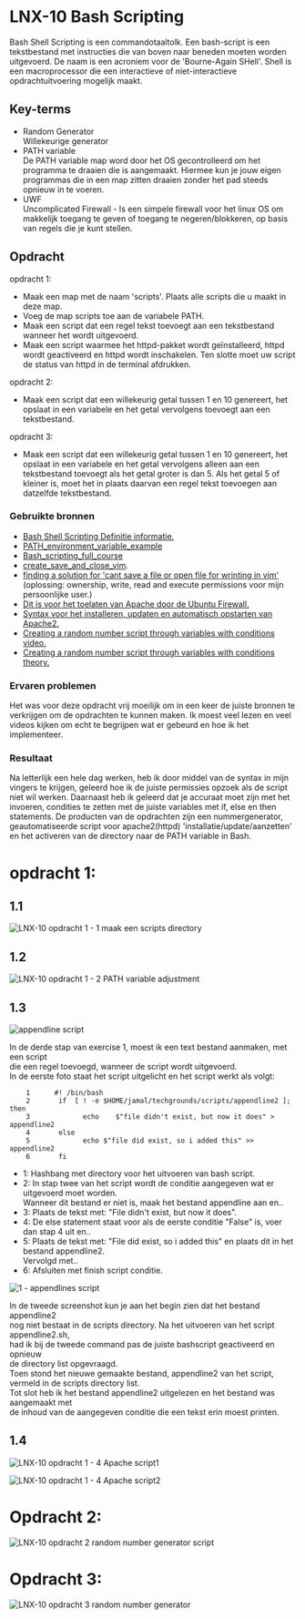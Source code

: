 # LNX-10 Bash Scripting
Bash Shell Scripting is een commandotaaltolk. Een bash-script is een tekstbestand met instructies die van boven naar beneden moeten worden uitgevoerd. De naam is een acroniem voor de 'Bourne-Again SHell'. Shell is een macroprocessor die een interactieve of niet-interactieve opdrachtuitvoering mogelijk maakt.

## Key-terms
-   Random Generator  
Willekeurige generator
-   PATH variable  
De PATH variable map word door het OS gecontrolleerd om het programma te draaien
die is aangemaakt. Hiermee kun je jouw eigen programmas die in een map zitten
draaien zonder het pad steeds opnieuw in te voeren.
-   UWF  
Uncomplicated Firewall - Is een simpele firewall voor het linux OS om makkelijk
toegang te geven of toegang te negeren/blokkeren, op basis van regels die je kunt stellen.
## Opdracht
opdracht 1:  

-   Maak een map met de naam 'scripts'. Plaats alle scripts die u maakt in deze map.  
-   Voeg de map scripts toe aan de variabele PATH.  
-   Maak een script dat een regel tekst toevoegt aan een tekstbestand wanneer het wordt uitgevoerd.  
-   Maak een script waarmee het httpd-pakket wordt geïnstalleerd, httpd wordt geactiveerd en httpd wordt inschakelen. Ten slotte moet uw script de status van httpd in de terminal afdrukken.  
  
opdracht 2:  
-   Maak een script dat een willekeurig getal tussen 1 en 10 genereert, het opslaat in een variabele en het getal vervolgens toevoegt aan een tekstbestand.  
  
opdracht 3:  
-   Maak een script dat een willekeurig getal tussen 1 en 10 genereert, het opslaat in een variabele en het getal vervolgens alleen aan een tekstbestand toevoegt als het getal groter is dan 5. Als het getal 5 of kleiner is, moet het in plaats daarvan een regel tekst toevoegen aan datzelfde tekstbestand.  
  

### Gebruikte bronnen
- [Bash Shell Scripting Definitie informatie.](https://linuxconfig.org/bash-scripting-tutorial-for-beginners#:~:text=In%20a%20highly%20simplistic%20view%2C%20a%20bash%20script,script%20is%20executed.%20Consider%20the%20following%20video%20example%3A)  
- [PATH_environment_variable_example](https://www.youtube.com/watch?v=abN6bvyPRxQ)  
- [Bash_scripting_full_course](https://www.youtube.com/watch?v=e7BufAVwDiM&t=2718s)  
- [create_save_and_close_vim](https://www.youtube.com/watch?v=r6euRUb18ks).  
- [finding a solution for 'cant save a file or open file for wrinting in vim'](https://cloudlinuxtech.com/fix-vim-cant-open-file-for-writing-e212/)   
(oplossing: ownership, write, read and execute permissions voor mijn persoonlijke user.)  
- [Dit is voor het toelaten van Apache door de Ubuntu Firewall.](https://www.webservertalk.com/ubuntu-firewall-how-to-configure-ufw#:~:text=UFW%20allows%20you%20to%20access%20all%20ports%20from,port%20%288080%29%20from%20the%20specific%20IP%20address%20%28192.168.0.101%29)  
- [Syntax voor het installeren, updaten en automatisch opstarten van Apache2.](https://www.tecmint.com/install-apache-web-server-on-ubuntu-20-04/#:~:text=Installing%20Apache2%20in%20Ubuntu%2020.04.%201.%20First%2C%20log,install%20apache2.%20Install%20Apache%20on%20Ubuntu%2020.04.%203)  
- [Creating a random number script through variables with conditions video.](https://www.youtube.com/watch?v=DS0VQAC-gak)  
- [Creating a random number script through variables with conditions theory.](https://appuals.com/set-bash-variables-random-numbers/)  





### Ervaren problemen
Het was voor deze opdracht vrij moeilijk om in een keer de juiste bronnen te verkrijgen
om de opdrachten te kunnen maken. Ik moest veel lezen en veel videos kijken om echt
te begrijpen wat er gebeurd en hoe ik het implementeer.  

### Resultaat
Na letterlijk een hele dag werken, heb ik door middel van de syntax in mijn vingers te krijgen, geleerd hoe ik de juiste permissies opzoek als de script niet wil werken. Daarnaast heb ik geleerd dat je accuraat moet zijn met het invoeren, condities te zetten met de juiste variables met if, else en then statements. De producten van de opdrachten zijn een nummergenerator, geautomatiseerde script voor apache2(httpd) 'installatie/update/aanzetten' en het activeren van de directory naar de PATH variable in Bash.  
  
  
  
# opdracht 1:
## 1.1    

![LNX-10 opdracht 1 - 1 maak een scripts directory](https://user-images.githubusercontent.com/95616021/145730890-f128ca59-c145-4189-8fcb-38c305a95d81.jpg)  

  
## 1.2    

![LNX-10 opdracht 1 - 2 PATH variable adjustment](https://user-images.githubusercontent.com/95616021/145730939-7d011bde-7c4e-4263-a8d7-6f6d75d360a7.jpg)  
  
## 1.3    

![appendline script](https://user-images.githubusercontent.com/95616021/146925342-59c475f7-4f2b-4a57-832c-0c75d763d86f.jpg)  
  
In de derde stap van exercise 1, moest ik een text bestand aanmaken, met een script  
die een regel toevoegd, wanneer de script wordt uitgevoerd.  
In de eerste foto staat het script uitgelicht en het script werkt als volgt:  


        1      #! /bin/bash  
        2       if  [ ! -e $HOME/jamal/techgrounds/scripts/appendline2 ]; then  
        3       	  echo    $"file didn't exist, but now it does" > appendline2  
        4       else  
        5       	  echo $"file did exist, so i added this" >> appendline2  
        6       fi  

- 1:   Hashbang met directory voor het uitvoeren van bash script.  
- 2:   In stap twee van het script wordt de conditie aangegeven wat er uitgevoerd moet worden.  
Wanneer dit bestand er niet is, maak het bestand appendline aan en..  
- 3:   Plaats de tekst met: "File didn't exist, but now it does".  
- 4:   De else statement staat voor als de eerste conditie "False" is, voer dan stap 4 uit en..
- 5:   Plaats de tekst met: "File did exist, so i added this" en plaats dit in het bestand appendline2.  
Vervolgd met..  
- 6:   Afsluiten met finish script conditie.  

![1 - appendlines script ](https://user-images.githubusercontent.com/95616021/146925087-fe5e8e28-d05e-458c-84ba-4a758e37933d.jpg)  

In de tweede screenshot kun je aan het begin zien dat het bestand appendline2  
nog niet bestaat in de scripts directory. Na het uitvoeren van het script appendline2.sh,  
had ik bij de tweede command pas de juiste bashscript geactiveerd en opnieuw  
de directory list opgevraagd.  
Toen stond het nieuwe gemaakte bestand, appendline2 van het script, vermeld in de scripts directory list.  
Tot slot heb ik het bestand appendline2 uitgelezen en het bestand was aangemaakt met  
de inhoud van de aangegeven conditie die een tekst erin moest printen.  


  
## 1.4  
![LNX-10 opdracht 1 - 4 Apache script1](https://user-images.githubusercontent.com/95616021/145730984-098c286f-7e3d-43f3-92d7-386f3f52ddf8.jpg)  

![LNX-10 opdracht 1 - 4 Apache script2](https://user-images.githubusercontent.com/95616021/145730987-e60c3da5-03c6-4dc8-8c18-15e861ad6fae.jpg)
  
# Opdracht 2:  
![LNX-10 opdracht 2 random number generator script](https://user-images.githubusercontent.com/95616021/145731017-6d07caac-b402-4c68-b1fb-3f3b17cff609.jpg)  
  
# Opdracht 3:  
![LNX-10 opdracht 3 random number generator](https://user-images.githubusercontent.com/95616021/145731071-d1457dea-c3e3-4359-ae7b-48cd8d341a17.jpg)





